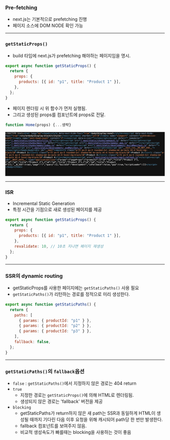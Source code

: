 ### Pre-fetching

- next.js는 기본적으로 prefetching 진행
- 페이지 소스에 DOM NODE 확인 가능

---

### `getStaticProps()`

- build 타임에 next.js가 prefetching 해야하는 페이지임을 명시.

```jsx
export async function getStaticProps() {
  return {
    props: {
      products: [{ id: "p1", title: "Product 1" }],
    },
  };
}
```

- 페이지 렌더링 시 위 함수가 먼저 실행됨.
- 그리고 생성된 props를 컴포넌트에 props로 전달.

```jsx
function Home(props) {...생략}
```

<img src="../../images/prefetching.png" alt="prefetching" width={500px} />

---

### ISR

- Incremental Static Generation
- 특정 시간을 기점으로 새로 생성된 페이지를 제공

```jsx
export async function getStaticProps() {
  return {
    props: {
      products: [{ id: "p1", title: "Product 1" }],
    },
    revalidate: 10, // 10초 지나면 페이지 재생성
  };
}
```

---

### SSR의 dynamic routing

- getStaticProps를 사용한 페이지에는 `getStaticPaths()` 사용 필요
- `getStaticPaths()`가 리턴하는 경로를 정적으로 미리 생성한다.

```jsx
export async function getStaticPaths() {
  return {
    paths: [
      { params: { productId: "p1" } },
      { params: { productId: "p2" } },
      { params: { productId: "p3" } },
    ],
    fallback: false,
  };
}
```

---

### `getStaticPaths()`의 `fallback`옵션

- `false` : `getStaticPaths()`에서 지정하지 않은 경로는 404 return
- `true`
  - 지정한 경로는 `getStaticProps()`에 의해 HTML로 렌더링됨.
  - 생성되지 않은 경로는 'fallback' 버전을 제공
- `blocking`
  - getStaticPaths가 return하지 않은 새 path는 SSR과 동일하게 HTML이 생성될 때까지 기다린 다음 이후 요청을 위해 캐시되어 path당 한 번만 발생한다.
  - fallback 컴포넌트를 보여주지 않음.
  - 비교적 생성속도가 빠를때는 blocking을 사용하는 것이 좋음
